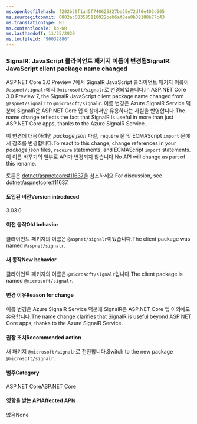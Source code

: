 ```yaml
---
ms.openlocfilehash: f202b39f1a45f740625827be25e72df0e403d605
ms.sourcegitcommit: 0802ac583585110022beb6af8ea0b39188b77c43
ms.translationtype: HT
ms.contentlocale: ko-KR
ms.lasthandoff: 11/25/2020
ms.locfileid: "96032886"
---
```

### <a name="signalr-javascript-client-package-name-changed"></a><span data-ttu-id="25a52-101">SignalR: JavaScript 클라이언트 패키지 이름이 변경됨</span><span class="sxs-lookup"><span data-stu-id="25a52-101">SignalR: JavaScript client package name changed</span></span>

<span data-ttu-id="25a52-102">ASP.NET Core 3.0 Preview 7에서 SignalR JavaScript 클라이언트 패키지 이름이 `@aspnet/signalr`에서 `@microsoft/signalr`로 변경되었습니다.</span><span class="sxs-lookup"><span data-stu-id="25a52-102">In ASP.NET Core 3.0 Preview 7, the SignalR JavaScript client package name changed from `@aspnet/signalr` to `@microsoft/signalr`.</span></span> <span data-ttu-id="25a52-103">이름 변경은 Azure SignalR Service 덕분에 SignalR은 ASP.NET Core 앱 이상에서만 유용하다는 사실을 반영합니다.</span><span class="sxs-lookup"><span data-stu-id="25a52-103">The name change reflects the fact that SignalR is useful in more than just ASP.NET Core apps, thanks to the Azure SignalR Service.</span></span>

<span data-ttu-id="25a52-104">이 변경에 대응하려면 *package.json* 파일, `require` 문 및 ECMAScript `import` 문에서 참조를 변경합니다.</span><span class="sxs-lookup"><span data-stu-id="25a52-104">To react to this change, change references in your *package.json* files, `require` statements, and ECMAScript `import` statements.</span></span> <span data-ttu-id="25a52-105">이 이름 바꾸기의 일부로 API가 변경되지 않습니다.</span><span class="sxs-lookup"><span data-stu-id="25a52-105">No API will change as part of this rename.</span></span>

<span data-ttu-id="25a52-106">토론은 [dotnet/aspnetcore#11637](https://github.com/dotnet/aspnetcore/issues/11637)을 참조하세요.</span><span class="sxs-lookup"><span data-stu-id="25a52-106">For discussion, see [dotnet/aspnetcore#11637](https://github.com/dotnet/aspnetcore/issues/11637).</span></span>

#### <a name="version-introduced"></a><span data-ttu-id="25a52-107">도입된 버전</span><span class="sxs-lookup"><span data-stu-id="25a52-107">Version introduced</span></span>

<span data-ttu-id="25a52-108">3.0</span><span class="sxs-lookup"><span data-stu-id="25a52-108">3.0</span></span>

#### <a name="old-behavior"></a><span data-ttu-id="25a52-109">이전 동작</span><span class="sxs-lookup"><span data-stu-id="25a52-109">Old behavior</span></span>

<span data-ttu-id="25a52-110">클라이언트 패키지의 이름은 `@aspnet/signalr`이었습니다.</span><span class="sxs-lookup"><span data-stu-id="25a52-110">The client package was named `@aspnet/signalr`.</span></span>

#### <a name="new-behavior"></a><span data-ttu-id="25a52-111">새 동작</span><span class="sxs-lookup"><span data-stu-id="25a52-111">New behavior</span></span>

<span data-ttu-id="25a52-112">클라이언트 패키지의 이름은 `@microsoft/signalr`입니다.</span><span class="sxs-lookup"><span data-stu-id="25a52-112">The client package is named `@microsoft/signalr`.</span></span>

#### <a name="reason-for-change"></a><span data-ttu-id="25a52-113">변경 이유</span><span class="sxs-lookup"><span data-stu-id="25a52-113">Reason for change</span></span>

<span data-ttu-id="25a52-114">이름 변경은 Azure SignalR Service 덕분에 SignalR은 ASP.NET Core 앱 이외에도 유용합니다.</span><span class="sxs-lookup"><span data-stu-id="25a52-114">The name change clarifies that SignalR is useful beyond ASP.NET Core apps, thanks to the Azure SignalR Service.</span></span>

#### <a name="recommended-action"></a><span data-ttu-id="25a52-115">권장 조치</span><span class="sxs-lookup"><span data-stu-id="25a52-115">Recommended action</span></span>

<span data-ttu-id="25a52-116">새 패키지 `@microsoft/signalr`로 전환합니다.</span><span class="sxs-lookup"><span data-stu-id="25a52-116">Switch to the new package `@microsoft/signalr`.</span></span>

#### <a name="category"></a><span data-ttu-id="25a52-117">범주</span><span class="sxs-lookup"><span data-stu-id="25a52-117">Category</span></span>

<span data-ttu-id="25a52-118">ASP.NET Core</span><span class="sxs-lookup"><span data-stu-id="25a52-118">ASP.NET Core</span></span>

#### <a name="affected-apis"></a><span data-ttu-id="25a52-119">영향을 받는 API</span><span class="sxs-lookup"><span data-stu-id="25a52-119">Affected APIs</span></span>

<span data-ttu-id="25a52-120">없음</span><span class="sxs-lookup"><span data-stu-id="25a52-120">None</span></span>

<!-- 

#### Affected APIs

Not detectable via API analysis

-->
